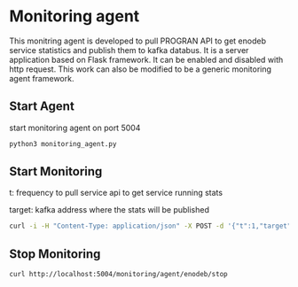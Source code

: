 # Monitoring agent
This monitring agent is developed to pull PROGRAN API to get enodeb service
statistics and publish them to kafka databus. It is a server application based
on Flask framework. It can be enabled and disabled with http request.
This work can also be modified to be a generic monitoring agent framework.

## Start Agent
start monitoring agent on port 5004
```sh
python3 monitoring_agent.py
```
## Start Monitoring
t: frequency to pull service api to get service running stats

target: kafka address where the stats will be published
```sh
curl -i -H "Content-Type: application/json" -X POST -d '{"t":1,"target":"127.0.0.1:9092"}' -L http://localhost:5004/monitoring/agent/enodeb/start
```
## Stop Monitoring
```sh
curl http://localhost:5004/monitoring/agent/enodeb/stop
```
